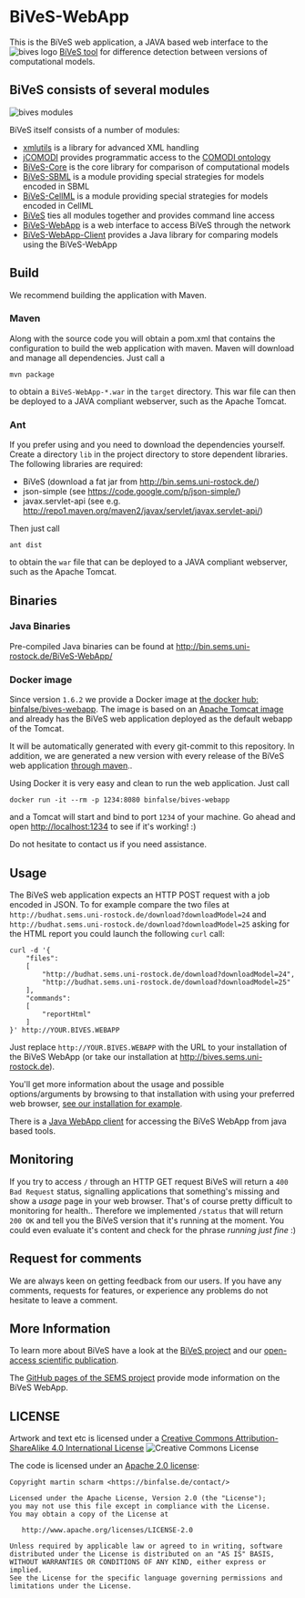 # BiVeS-WebApp
This is the BiVeS web application, a JAVA based web interface to the ![bives logo](https://sems.uni-rostock.de/wp-content/uploads/2012/12/logo-icon-16.png) [BiVeS tool](https://github.com/binfalse/BiVeS) for difference detection between versions of computational models.

## BiVeS consists of several modules

![bives modules](https://github.com/binfalse/BiVeS/blob/master/art/dependency-graph.png)

BiVeS itself consists of a number of modules:

* [xmlutils](https://github.com/binfalse/xmlutils) is a library for advanced XML handling
* [jCOMODI](https://github.com/binfalse/jCOMODI/) provides programmatic access to the [COMODI ontology](http://purl.uni-rostock.de/comodi/)
* [BiVeS-Core](https://github.com/binfalse/BiVeS-Core) is the core library for comparison of computational models
* [BiVeS-SBML](https://github.com/binfalse/BiVeS-SBML/) is a module providing special strategies for models encoded in SBML
* [BiVeS-CellML](https://github.com/binfalse/BiVeS-CellML) is a module providing special strategies for models encoded in CellML
* [BiVeS](https://github.com/binfalse/BiVeS) ties all modules together and provides command line access
* [BiVeS-WebApp](https://github.com/binfalse/BiVeS-WebApp) is a web interface to access BiVeS through the network
* [BiVeS-WebApp-Client](https://github.com/binfalse/BiVeS-WebApp-Client) provides a Java library for comparing models using the BiVeS-WebApp


## Build
We recommend building the application with Maven.

### Maven
Along with the source code you will obtain a pom.xml that contains the configuration to build the web application with maven. Maven will download and manage all dependencies. Just call a

    mvn package

to obtain a `BiVeS-WebApp-*.war` in the `target` directory. This war file can then be deployed to a JAVA compliant webserver, such as the Apache Tomcat.


### Ant
If you prefer using and you need to download the dependencies yourself. Create a directory `lib` in the project directory to store dependent libraries. The following libraries are required:

* BiVeS (download a fat jar from http://bin.sems.uni-rostock.de/)
* json-simple (see https://code.google.com/p/json-simple/)
* javax.servlet-api (see e.g. http://repo1.maven.org/maven2/javax/servlet/javax.servlet-api/)

Then just call 

    ant dist

to obtain the `war` file that can be deployed to a JAVA compliant webserver, such as the Apache Tomcat.

## Binaries

### Java Binaries
Pre-compiled Java binaries can be found at http://bin.sems.uni-rostock.de/BiVeS-WebApp/

### Docker image
Since version `1.6.2` we provide a Docker image at [the docker hub: binfalse/bives-webapp](https://hub.docker.com/r/binfalse/bives-webapp/).
The image is based on an [Apache Tomcat image](https://hub.docker.com/r/library/tomcat/) and already has the BiVeS web application deployed as the default webapp of the Tomcat.

It will be automatically generated with every git-commit to this repository.
In addition, we are generated a new version with every release of the BiVeS web application [through maven](https://binfalse.de/2016/05/31/mvn-automagically-create-a-docker-image/)..

Using Docker it is very easy and clean to run the web application.
Just call

    docker run -it --rm -p 1234:8080 binfalse/bives-webapp

and a Tomcat will start and bind to port `1234` of your machine.
Go ahead and open [http://localhost:1234](http://localhost:1234) to see if it's working! :)

Do not hesitate to contact us if you need assistance.


## Usage
The BiVeS web application expects an HTTP POST request with a job encoded in JSON. To for example compare the two files at `http://budhat.sems.uni-rostock.de/download?downloadModel=24` and `http://budhat.sems.uni-rostock.de/download?downloadModel=25` asking for the HTML report you could launch the following `curl` call:

    curl -d '{
    	"files":
    	[
    		"http://budhat.sems.uni-rostock.de/download?downloadModel=24",
    		"http://budhat.sems.uni-rostock.de/download?downloadModel=25"
    	],
    	"commands":
    	[
    		"reportHtml"
    	]
    }' http://YOUR.BIVES.WEBAPP

Just replace `http://YOUR.BIVES.WEBAPP` with the URL to your installation of the BiVeS WebApp (or take our installation at http://bives.sems.uni-rostock.de).

You'll get more information about the usage and possible options/arguments by browsing to that installation with using your preferred web browser, [see our installation for example](http://bives.sems.uni-rostock.de).

There is a [Java WebApp client](https://github.com/binfalse/BiVeS-WebApp-Client) for accessing the BiVeS WebApp from java based tools.


## Monitoring

If you try to access `/` through an HTTP GET request BiVeS will return a `400 Bad Request` status, signalling applications that something's missing and show a *usage* page in your web browser.
That's of course pretty difficult to monitoring for health..
Therefore we implemented `/status` that will return `200 OK` and tell you the BiVeS version that it's running at the moment.
You could even evaluate it's content and check for the phrase *running just fine* :)


## Request for comments

We are always keen on getting feedback from our users. If you have any comments, requests for features, or experience any problems do not hesitate to leave a comment.


## More Information

To learn more about BiVeS have a look at the [BiVeS project](https://github.com/binfalse/BiVeS/) and our [open-access scientific publication](http://bioinformatics.oxfordjournals.org/content/32/4/563.full.pdf+html).

The [GitHub pages of the SEMS project](https://semsproject.github.io/BiVeS-WS/) provide mode information on the BiVeS WebApp.


## LICENSE

Artwork and text etc is licensed under a [Creative Commons Attribution-ShareAlike 4.0 International License](http://creativecommons.org/licenses/by-sa/4.0/) ![Creative Commons License](https://i.creativecommons.org/l/by-sa/4.0/80x15.png)

The code is licensed under an [Apache 2.0 license](LICENSE):

    Copyright martin scharm <https://binfalse.de/contact/>

    Licensed under the Apache License, Version 2.0 (the "License");
    you may not use this file except in compliance with the License.
    You may obtain a copy of the License at

       http://www.apache.org/licenses/LICENSE-2.0

    Unless required by applicable law or agreed to in writing, software
    distributed under the License is distributed on an "AS IS" BASIS,
    WITHOUT WARRANTIES OR CONDITIONS OF ANY KIND, either express or implied.
    See the License for the specific language governing permissions and
    limitations under the License.


